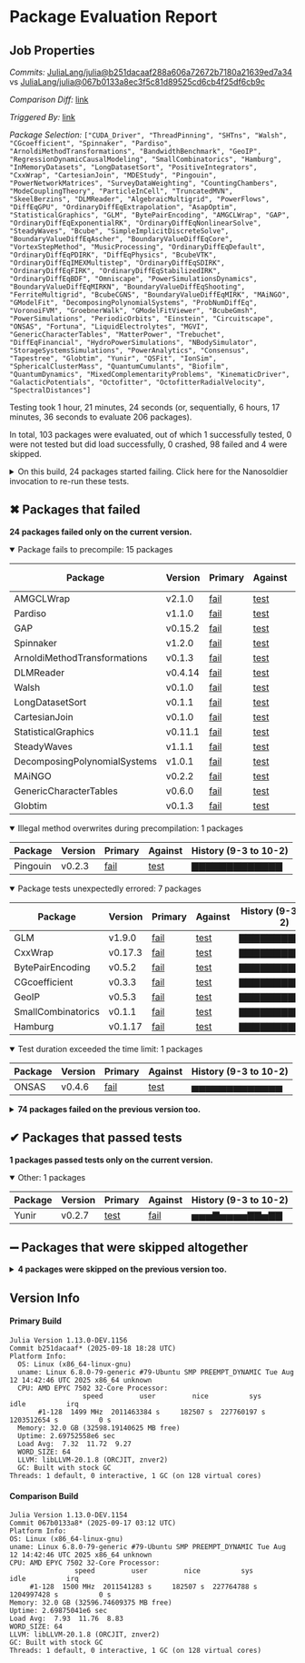 # Package Evaluation Report

## Job Properties

*Commits:* [JuliaLang/julia@b251dacaaf288a606a72672b7180a21639ed7a34](https://github.com/JuliaLang/julia/commit/b251dacaaf288a606a72672b7180a21639ed7a34) vs [JuliaLang/julia@067b0133a8ec3f5c81d89525cd6cb4f25df6cb9c](https://github.com/JuliaLang/julia/commit/067b0133a8ec3f5c81d89525cd6cb4f25df6cb9c)

*Comparison Diff:* [link](https://github.com/JuliaLang/julia/compare/067b0133a8ec3f5c81d89525cd6cb4f25df6cb9c...b251dacaaf288a606a72672b7180a21639ed7a34)

*Triggered By:* [link](https://github.com/JuliaLang/julia/pull/59165#issuecomment-3363963266)

*Package Selection:* `["CUDA_Driver", "ThreadPinning", "SHTns", "Walsh", "CGcoefficient", "Spinnaker", "Pardiso", "ArnoldiMethodTransformations", "BandwidthBenchmark", "GeoIP", "RegressionDynamicCausalModeling", "SmallCombinatorics", "Hamburg", "InMemoryDatasets", "LongDatasetSort", "PositiveIntegrators", "CxxWrap", "CartesianJoin", "MDEStudy", "Pingouin", "PowerNetworkMatrices", "SurveyDataWeighting", "CountingChambers", "ModeCouplingTheory", "ParticleInCell", "TruncatedMVN", "SkeelBerzins", "DLMReader", "AlgebraicMultigrid", "PowerFlows", "DiffEqGPU", "OrdinaryDiffEqExtrapolation", "AsapOptim", "StatisticalGraphics", "GLM", "BytePairEncoding", "AMGCLWrap", "GAP", "OrdinaryDiffEqExponentialRK", "OrdinaryDiffEqNonlinearSolve", "SteadyWaves", "Bcube", "SimpleImplicitDiscreteSolve", "BoundaryValueDiffEqAscher", "BoundaryValueDiffEqCore", "VortexStepMethod", "MusicProcessing", "OrdinaryDiffEqDefault", "OrdinaryDiffEqPDIRK", "DiffEqPhysics", "BcubeVTK", "OrdinaryDiffEqIMEXMultistep", "OrdinaryDiffEqSDIRK", "OrdinaryDiffEqFIRK", "OrdinaryDiffEqStabilizedIRK", "OrdinaryDiffEqBDF", "Omniscape", "PowerSimulationsDynamics", "BoundaryValueDiffEqMIRKN", "BoundaryValueDiffEqShooting", "FerriteMultigrid", "BcubeCGNS", "BoundaryValueDiffEqMIRK", "MAiNGO", "GModelFit", "DecomposingPolynomialSystems", "ProbNumDiffEq", "VoronoiFVM", "GroebnerWalk", "GModelFitViewer", "BcubeGmsh", "PowerSimulations", "PeriodicOrbits", "Einstein", "Circuitscape", "ONSAS", "Fortuna", "LiquidElectrolytes", "MGVI", "GenericCharacterTables", "MatterPower", "Trebuchet", "DiffEqFinancial", "HydroPowerSimulations", "NBodySimulator", "StorageSystemsSimulations", "PowerAnalytics", "Consensus", "Tapestree", "Globtim", "Yunir", "QSFit", "IonSim", "SphericalClusterMass", "QuantumCumulants", "Biofilm", "QuantumDynamics", "MixedComplementarityProblems", "KinematicDriver", "GalacticPotentials", "Octofitter", "OctofitterRadialVelocity", "SpectralDistances"]`

Testing took 1 hour, 21 minutes, 24 seconds (or, sequentially, 6 hours, 17 minutes, 36 seconds to evaluate 206 packages).

In total, 103 packages were evaluated, out of which 1 successfully tested, 0 were not tested but did load successfully, 0 crashed, 98 failed and 4 were skipped.


<details><summary>On this build, 24 packages started failing. Click here for the Nanosoldier invocation to re-run these tests.</summary>
<p>

```
@nanosoldier `runtests(["CGcoefficient", "Walsh", "Spinnaker", "Pardiso", "ArnoldiMethodTransformations", "GeoIP", "SmallCombinatorics", "Hamburg", "LongDatasetSort", "CxxWrap", "CartesianJoin", "Pingouin", "DLMReader", "StatisticalGraphics", "BytePairEncoding", "GLM", "AMGCLWrap", "GAP", "SteadyWaves", "DecomposingPolynomialSystems", "MAiNGO", "GenericCharacterTables", "ONSAS", "Globtim"])`
```

</p>
</details>


## ✖ Packages that failed

**24 packages failed only on the current version.**

<details open><summary>Package fails to precompile: 15 packages</summary>
<p>


| Package | Version | Primary | Against | History (9-3 to 10-2) |
| ------- | ------- | ------- | ------- | ------- |
| AMGCLWrap | v2.1.0 | [fail](https://s3.amazonaws.com/julialang-reports/nanosoldier/pkgeval/by_hash/b251dac_vs_067b013/AMGCLWrap.primary.log) | [test](https://s3.amazonaws.com/julialang-reports/nanosoldier/pkgeval/by_hash/b251dac_vs_067b013/AMGCLWrap.against.log) | <span class="history">▇▇▇▇▇▇▇▇▇▇▇▇▇</span> |
| Pardiso | v1.1.0 | [fail](https://s3.amazonaws.com/julialang-reports/nanosoldier/pkgeval/by_hash/b251dac_vs_067b013/Pardiso.primary.log) | [test](https://s3.amazonaws.com/julialang-reports/nanosoldier/pkgeval/by_hash/b251dac_vs_067b013/Pardiso.against.log) | <span class="history">▇▇▇▇▇▇▇▇▇▇▇▇▇</span> |
| GAP | v0.15.2 | [fail](https://s3.amazonaws.com/julialang-reports/nanosoldier/pkgeval/by_hash/b251dac_vs_067b013/GAP.primary.log) | [test](https://s3.amazonaws.com/julialang-reports/nanosoldier/pkgeval/by_hash/b251dac_vs_067b013/GAP.against.log) | <span class="history">▇▇▇▇▇▇▇▇▇▇▇▇▇</span> |
| Spinnaker | v1.2.0 | [fail](https://s3.amazonaws.com/julialang-reports/nanosoldier/pkgeval/by_hash/b251dac_vs_067b013/Spinnaker.primary.log) | [test](https://s3.amazonaws.com/julialang-reports/nanosoldier/pkgeval/by_hash/b251dac_vs_067b013/Spinnaker.against.log) | <span class="history">▇▇▇▇▇▇▇▇▇▇▇▇▇</span> |
| ArnoldiMethodTransformations | v0.1.3 | [fail](https://s3.amazonaws.com/julialang-reports/nanosoldier/pkgeval/by_hash/b251dac_vs_067b013/ArnoldiMethodTransformations.primary.log) | [test](https://s3.amazonaws.com/julialang-reports/nanosoldier/pkgeval/by_hash/b251dac_vs_067b013/ArnoldiMethodTransformations.against.log) | <span class="history">▇▇▇▇▇▇▇▇▇▇▇▇▇</span> |
| DLMReader | v0.4.14 | [fail](https://s3.amazonaws.com/julialang-reports/nanosoldier/pkgeval/by_hash/b251dac_vs_067b013/DLMReader.primary.log) | [test](https://s3.amazonaws.com/julialang-reports/nanosoldier/pkgeval/by_hash/b251dac_vs_067b013/DLMReader.against.log) | <span class="history">▇▇▇▇▇▇▇▇▇▇▇▇▇</span> |
| Walsh | v0.1.0 | [fail](https://s3.amazonaws.com/julialang-reports/nanosoldier/pkgeval/by_hash/b251dac_vs_067b013/Walsh.primary.log) | [test](https://s3.amazonaws.com/julialang-reports/nanosoldier/pkgeval/by_hash/b251dac_vs_067b013/Walsh.against.log) | <span class="history">▇▇▇▇▇▇▇▇▇▇▇▇▇</span> |
| LongDatasetSort | v0.1.1 | [fail](https://s3.amazonaws.com/julialang-reports/nanosoldier/pkgeval/by_hash/b251dac_vs_067b013/LongDatasetSort.primary.log) | [test](https://s3.amazonaws.com/julialang-reports/nanosoldier/pkgeval/by_hash/b251dac_vs_067b013/LongDatasetSort.against.log) | <span class="history">▇▇▇▇▇▇▇▇▇▇▇▇▇</span> |
| CartesianJoin | v0.1.0 | [fail](https://s3.amazonaws.com/julialang-reports/nanosoldier/pkgeval/by_hash/b251dac_vs_067b013/CartesianJoin.primary.log) | [test](https://s3.amazonaws.com/julialang-reports/nanosoldier/pkgeval/by_hash/b251dac_vs_067b013/CartesianJoin.against.log) | <span class="history">▇▇▇▇▇▇▇▇▇▇▇▇▇</span> |
| StatisticalGraphics | v0.11.1 | [fail](https://s3.amazonaws.com/julialang-reports/nanosoldier/pkgeval/by_hash/b251dac_vs_067b013/StatisticalGraphics.primary.log) | [test](https://s3.amazonaws.com/julialang-reports/nanosoldier/pkgeval/by_hash/b251dac_vs_067b013/StatisticalGraphics.against.log) | <span class="history">▇▇▇▇▇▇▇▇▇▇▇▇▇</span> |
| SteadyWaves | v1.1.1 | [fail](https://s3.amazonaws.com/julialang-reports/nanosoldier/pkgeval/by_hash/b251dac_vs_067b013/SteadyWaves.primary.log) | [test](https://s3.amazonaws.com/julialang-reports/nanosoldier/pkgeval/by_hash/b251dac_vs_067b013/SteadyWaves.against.log) | <span class="history">▇▇▇▇▇▇▇▇▇▇▇▇▇</span> |
| DecomposingPolynomialSystems | v1.0.1 | [fail](https://s3.amazonaws.com/julialang-reports/nanosoldier/pkgeval/by_hash/b251dac_vs_067b013/DecomposingPolynomialSystems.primary.log) | [test](https://s3.amazonaws.com/julialang-reports/nanosoldier/pkgeval/by_hash/b251dac_vs_067b013/DecomposingPolynomialSystems.against.log) | <span class="history">▇▇▇▇▇▇▇▇▇▇▇▇▇</span> |
| MAiNGO | v0.2.2 | [fail](https://s3.amazonaws.com/julialang-reports/nanosoldier/pkgeval/by_hash/b251dac_vs_067b013/MAiNGO.primary.log) | [test](https://s3.amazonaws.com/julialang-reports/nanosoldier/pkgeval/by_hash/b251dac_vs_067b013/MAiNGO.against.log) | <span class="history">▇▇▇▇▇▇▇▇▇▇▇▇▇</span> |
| GenericCharacterTables | v0.6.0 | [fail](https://s3.amazonaws.com/julialang-reports/nanosoldier/pkgeval/by_hash/b251dac_vs_067b013/GenericCharacterTables.primary.log) | [test](https://s3.amazonaws.com/julialang-reports/nanosoldier/pkgeval/by_hash/b251dac_vs_067b013/GenericCharacterTables.against.log) | <span class="history">▇▇▇▇▇▇▇▇▇▇▇▇▇</span> |
| Globtim | v0.1.3 | [fail](https://s3.amazonaws.com/julialang-reports/nanosoldier/pkgeval/by_hash/b251dac_vs_067b013/Globtim.primary.log) | [test](https://s3.amazonaws.com/julialang-reports/nanosoldier/pkgeval/by_hash/b251dac_vs_067b013/Globtim.against.log) | <span class="history">▇▇▇▇▇▇▇▇▇▇▇▇▇</span> |

</p>
</details>

<details open><summary>Illegal method overwrites during precompilation: 1 packages</summary>
<p>


| Package | Version | Primary | Against | History (9-3 to 10-2) |
| ------- | ------- | ------- | ------- | ------- |
| Pingouin | v0.2.3 | [fail](https://s3.amazonaws.com/julialang-reports/nanosoldier/pkgeval/by_hash/b251dac_vs_067b013/Pingouin.primary.log) | [test](https://s3.amazonaws.com/julialang-reports/nanosoldier/pkgeval/by_hash/b251dac_vs_067b013/Pingouin.against.log) | <span class="history">▇▇▇▇▇▇▇▇▇▇▇▇▇</span> |

</p>
</details>

<details open><summary>Package tests unexpectedly errored: 7 packages</summary>
<p>


| Package | Version | Primary | Against | History (9-3 to 10-2) |
| ------- | ------- | ------- | ------- | ------- |
| GLM | v1.9.0 | [fail](https://s3.amazonaws.com/julialang-reports/nanosoldier/pkgeval/by_hash/b251dac_vs_067b013/GLM.primary.log) | [test](https://s3.amazonaws.com/julialang-reports/nanosoldier/pkgeval/by_hash/b251dac_vs_067b013/GLM.against.log) | <span class="history">▇▇▇▇▇▇▇▇▇▇▇▇▇</span> |
| CxxWrap | v0.17.3 | [fail](https://s3.amazonaws.com/julialang-reports/nanosoldier/pkgeval/by_hash/b251dac_vs_067b013/CxxWrap.primary.log) | [test](https://s3.amazonaws.com/julialang-reports/nanosoldier/pkgeval/by_hash/b251dac_vs_067b013/CxxWrap.against.log) | <span class="history">▇▇▇▇▇▇▇▇▇▇▇▇▇</span> |
| BytePairEncoding | v0.5.2 | [fail](https://s3.amazonaws.com/julialang-reports/nanosoldier/pkgeval/by_hash/b251dac_vs_067b013/BytePairEncoding.primary.log) | [test](https://s3.amazonaws.com/julialang-reports/nanosoldier/pkgeval/by_hash/b251dac_vs_067b013/BytePairEncoding.against.log) | <span class="history">▇▇▇▇▇▇▇▇▇▇▇▇▇</span> |
| CGcoefficient | v0.3.3 | [fail](https://s3.amazonaws.com/julialang-reports/nanosoldier/pkgeval/by_hash/b251dac_vs_067b013/CGcoefficient.primary.log) | [test](https://s3.amazonaws.com/julialang-reports/nanosoldier/pkgeval/by_hash/b251dac_vs_067b013/CGcoefficient.against.log) | <span class="history">▇▇▇▇▇▇▇▇▇▇▇▇▇</span> |
| GeoIP | v0.5.3 | [fail](https://s3.amazonaws.com/julialang-reports/nanosoldier/pkgeval/by_hash/b251dac_vs_067b013/GeoIP.primary.log) | [test](https://s3.amazonaws.com/julialang-reports/nanosoldier/pkgeval/by_hash/b251dac_vs_067b013/GeoIP.against.log) | <span class="history">▇▇▇▇▇▇▇▇▇▇▇▇▇</span> |
| SmallCombinatorics | v0.1.1 | [fail](https://s3.amazonaws.com/julialang-reports/nanosoldier/pkgeval/by_hash/b251dac_vs_067b013/SmallCombinatorics.primary.log) | [test](https://s3.amazonaws.com/julialang-reports/nanosoldier/pkgeval/by_hash/b251dac_vs_067b013/SmallCombinatorics.against.log) | <span class="history">▇▇▇▇▇▇▇▇▇▇▇▇▇</span> |
| Hamburg | v0.1.17 | [fail](https://s3.amazonaws.com/julialang-reports/nanosoldier/pkgeval/by_hash/b251dac_vs_067b013/Hamburg.primary.log) | [test](https://s3.amazonaws.com/julialang-reports/nanosoldier/pkgeval/by_hash/b251dac_vs_067b013/Hamburg.against.log) | <span class="history">▇▇▇▇▇▇▇▇▇▇▇▇▇</span> |

</p>
</details>

<details open><summary>Test duration exceeded the time limit: 1 packages</summary>
<p>


| Package | Version | Primary | Against | History (9-3 to 10-2) |
| ------- | ------- | ------- | ------- | ------- |
| ONSAS | v0.4.6 | [fail](https://s3.amazonaws.com/julialang-reports/nanosoldier/pkgeval/by_hash/b251dac_vs_067b013/ONSAS.primary.log) | [test](https://s3.amazonaws.com/julialang-reports/nanosoldier/pkgeval/by_hash/b251dac_vs_067b013/ONSAS.against.log) | <span class="history">▅▅▅▅▅▅▅▅▅▅▅▅▅</span> |

</p>
</details>


<details><summary><strong>74 packages failed on the previous version too.</strong></summary>
<p>

<details open><summary>Package has syntax issues: 39 packages</summary>
<p>


| Package | History (9-3 to 10-2) |
| ------- | ------- |
| [OrdinaryDiffEqNonlinearSolve v1.14.1](https://s3.amazonaws.com/julialang-reports/nanosoldier/pkgeval/by_hash/b251dac_vs_067b013/OrdinaryDiffEqNonlinearSolve.primary.log) | <span class="history">▅▅▅▅▅▅▅▅▅▅▅▅▅</span> |
| [OrdinaryDiffEqSDIRK v1.7.0](https://s3.amazonaws.com/julialang-reports/nanosoldier/pkgeval/by_hash/b251dac_vs_067b013/OrdinaryDiffEqSDIRK.primary.log) | <span class="history">▅▅▅▅▅▅▅▅▅▅▅▅▅</span> |
| [OrdinaryDiffEqBDF v1.10.1](https://s3.amazonaws.com/julialang-reports/nanosoldier/pkgeval/by_hash/b251dac_vs_067b013/OrdinaryDiffEqBDF.primary.log) | <span class="history">▅▅▅▅▅▅▅▅▅▅▅▅▅</span> |
| [OrdinaryDiffEqDefault v1.8.0](https://s3.amazonaws.com/julialang-reports/nanosoldier/pkgeval/by_hash/b251dac_vs_067b013/OrdinaryDiffEqDefault.primary.log) | <span class="history">▅▅▅▅▅▅▅▅▅▅▅▅▅</span> |
| [OrdinaryDiffEqFIRK v1.16.0](https://s3.amazonaws.com/julialang-reports/nanosoldier/pkgeval/by_hash/b251dac_vs_067b013/OrdinaryDiffEqFIRK.primary.log) | <span class="history">▅▅▅▅▅▅▅▅▅▅▅▅▅</span> |
| [OrdinaryDiffEqExponentialRK v1.8.0](https://s3.amazonaws.com/julialang-reports/nanosoldier/pkgeval/by_hash/b251dac_vs_067b013/OrdinaryDiffEqExponentialRK.primary.log) | <span class="history">▅▅▅▅▅▅▅▅▅▅▅▅▅</span> |
| [OrdinaryDiffEqExtrapolation v1.9.0](https://s3.amazonaws.com/julialang-reports/nanosoldier/pkgeval/by_hash/b251dac_vs_067b013/OrdinaryDiffEqExtrapolation.primary.log) | <span class="history">▅▅▅▅▅▅▅▅▅▅▅▅▅</span> |
| [OrdinaryDiffEqIMEXMultistep v1.7.0](https://s3.amazonaws.com/julialang-reports/nanosoldier/pkgeval/by_hash/b251dac_vs_067b013/OrdinaryDiffEqIMEXMultistep.primary.log) | <span class="history">▅▅▅▅▅▅▅▅▅▅▅▅▅</span> |
| [OrdinaryDiffEqStabilizedIRK v1.6.0](https://s3.amazonaws.com/julialang-reports/nanosoldier/pkgeval/by_hash/b251dac_vs_067b013/OrdinaryDiffEqStabilizedIRK.primary.log) | <span class="history">▅▅▅▅▅▅▅▅▅▅▅▅▅</span> |
| [OrdinaryDiffEqPDIRK v1.6.0](https://s3.amazonaws.com/julialang-reports/nanosoldier/pkgeval/by_hash/b251dac_vs_067b013/OrdinaryDiffEqPDIRK.primary.log) | <span class="history">▅▅▅▅▅▅▅▅▅▅▅▅▅</span> |
| [BoundaryValueDiffEqCore v1.11.1](https://s3.amazonaws.com/julialang-reports/nanosoldier/pkgeval/by_hash/b251dac_vs_067b013/BoundaryValueDiffEqCore.primary.log) | <span class="history">▇▇▇▇▇▇▇▇▇▇▇▇▇</span> |
| [BoundaryValueDiffEqShooting v1.9.0](https://s3.amazonaws.com/julialang-reports/nanosoldier/pkgeval/by_hash/b251dac_vs_067b013/BoundaryValueDiffEqShooting.primary.log) | <span class="history">▅▅▅▅▅▅▅▅▅▅▅▅▅</span> |
| [BoundaryValueDiffEqMIRK v1.9.0](https://s3.amazonaws.com/julialang-reports/nanosoldier/pkgeval/by_hash/b251dac_vs_067b013/BoundaryValueDiffEqMIRK.primary.log) | <span class="history">▅▅▅▅▅▅▅▅▅▅▅▅▅</span> |
| [AlgebraicMultigrid v1.1.0](https://s3.amazonaws.com/julialang-reports/nanosoldier/pkgeval/by_hash/b251dac_vs_067b013/AlgebraicMultigrid.primary.log) | <span class="history">▇▇▇▇▇▇▇▇▇▇▇▇▇</span> |
| [Bcube v0.2.1](https://s3.amazonaws.com/julialang-reports/nanosoldier/pkgeval/by_hash/b251dac_vs_067b013/Bcube.primary.log) | <span class="history">▅▅▅▅▅▅▅▅▅▅▅▅▅</span> |
| [GModelFit v0.6.0](https://s3.amazonaws.com/julialang-reports/nanosoldier/pkgeval/by_hash/b251dac_vs_067b013/GModelFit.primary.log) | <span class="history">▇▇▇▇▇▇▇▇▇▇▇▇▇</span> |
| [Circuitscape v5.15.0](https://s3.amazonaws.com/julialang-reports/nanosoldier/pkgeval/by_hash/b251dac_vs_067b013/Circuitscape.primary.log) | <span class="history">▇▇▇▇▇▇▇▇▇▇▇▇▇</span> |
| [GModelFitViewer v0.3.1](https://s3.amazonaws.com/julialang-reports/nanosoldier/pkgeval/by_hash/b251dac_vs_067b013/GModelFitViewer.primary.log) | <span class="history">▇▇▇▇▇▇▇▇▇▇▇▇▇</span> |
| [DiffEqFinancial v2.7.0](https://s3.amazonaws.com/julialang-reports/nanosoldier/pkgeval/by_hash/b251dac_vs_067b013/DiffEqFinancial.primary.log) | <span class="history">▇▇▇▇▇▇▇▇▇▇▇▇▇</span> |
| [DiffEqPhysics v3.15.1](https://s3.amazonaws.com/julialang-reports/nanosoldier/pkgeval/by_hash/b251dac_vs_067b013/DiffEqPhysics.primary.log) | <span class="history">▇▇▇▇▇▇▇▇▇▇▇▇▇</span> |
| [SurveyDataWeighting v1.0.6](https://s3.amazonaws.com/julialang-reports/nanosoldier/pkgeval/by_hash/b251dac_vs_067b013/SurveyDataWeighting.primary.log) | <span class="history">▇▇▇▇▇▇▇▇▇▇▇▇▇</span> |
| [TruncatedMVN v1.0.3](https://s3.amazonaws.com/julialang-reports/nanosoldier/pkgeval/by_hash/b251dac_vs_067b013/TruncatedMVN.primary.log) | <span class="history">▇▇▇▇▇▇▇▇▇▇▇▇▇</span> |
| [BcubeVTK v0.1.1](https://s3.amazonaws.com/julialang-reports/nanosoldier/pkgeval/by_hash/b251dac_vs_067b013/BcubeVTK.primary.log) | <span class="history">▅▅▅▅▅▅▅▅▅▅▅▅▅</span> |
| [BoundaryValueDiffEqAscher v1.8.0](https://s3.amazonaws.com/julialang-reports/nanosoldier/pkgeval/by_hash/b251dac_vs_067b013/BoundaryValueDiffEqAscher.primary.log) | <span class="history">▅▅▅▅▅▅▅▅▅▅▅▅▅</span> |
| [Fortuna v0.10.3](https://s3.amazonaws.com/julialang-reports/nanosoldier/pkgeval/by_hash/b251dac_vs_067b013/Fortuna.primary.log) | <span class="history">▇▇▇▇▇▇▇▇▇▇▇▇▇</span> |
| [BoundaryValueDiffEqMIRKN v1.8.0](https://s3.amazonaws.com/julialang-reports/nanosoldier/pkgeval/by_hash/b251dac_vs_067b013/BoundaryValueDiffEqMIRKN.primary.log) | <span class="history">▅▅▅▅▅▅▅▅▅▅▅▅▅</span> |
| [Omniscape v0.6.2](https://s3.amazonaws.com/julialang-reports/nanosoldier/pkgeval/by_hash/b251dac_vs_067b013/Omniscape.primary.log) | <span class="history">▅▅▅▅▅▅▅▅▅▅▅▅▅</span> |
| [SimpleImplicitDiscreteSolve v1.2.0](https://s3.amazonaws.com/julialang-reports/nanosoldier/pkgeval/by_hash/b251dac_vs_067b013/SimpleImplicitDiscreteSolve.primary.log) | <span class="history">▇▇▇▇▇▇▇▇▇▇▇▇▇</span> |
| [PeriodicOrbits v0.1.1](https://s3.amazonaws.com/julialang-reports/nanosoldier/pkgeval/by_hash/b251dac_vs_067b013/PeriodicOrbits.primary.log) | <span class="history">▇▇▇▇▇▇▇▇▇▇▇▇▇</span> |
| [FerriteMultigrid v1.0.0](https://s3.amazonaws.com/julialang-reports/nanosoldier/pkgeval/by_hash/b251dac_vs_067b013/FerriteMultigrid.primary.log) | <span class="history">▇▇▇▇▇▇▇▇▇▇▇▇▇</span> |
| [PositiveIntegrators v0.2.12](https://s3.amazonaws.com/julialang-reports/nanosoldier/pkgeval/by_hash/b251dac_vs_067b013/PositiveIntegrators.primary.log) | <span class="history">▅▅▅▅▅▅▅▅▅▅▅▅▅</span> |
| [BcubeCGNS v0.1.0](https://s3.amazonaws.com/julialang-reports/nanosoldier/pkgeval/by_hash/b251dac_vs_067b013/BcubeCGNS.primary.log) | <span class="history">▇▇▇▇▇▇▇▇▇▇▇▇▇</span> |
| [BcubeGmsh v0.1.0](https://s3.amazonaws.com/julialang-reports/nanosoldier/pkgeval/by_hash/b251dac_vs_067b013/BcubeGmsh.primary.log) | <span class="history">▅▅▅▅▅▅▅▅▅▅▅▅▅</span> |
| [MGVI v0.4.2](https://s3.amazonaws.com/julialang-reports/nanosoldier/pkgeval/by_hash/b251dac_vs_067b013/MGVI.primary.log) | <span class="history">▇▇▇▇▇▇▇▇▇▇▇▇▇</span> |
| [QuantumDynamics v0.2.31](https://s3.amazonaws.com/julialang-reports/nanosoldier/pkgeval/by_hash/b251dac_vs_067b013/QuantumDynamics.primary.log) | <span class="history">▅▅▅▅▅▅▅▅▅▅▅▅▅</span> |
| [Einstein v0.0.10](https://s3.amazonaws.com/julialang-reports/nanosoldier/pkgeval/by_hash/b251dac_vs_067b013/Einstein.primary.log) | <span class="history">▅▅▅▅▅▅▅▅▅▅▅▅▅</span> |
| [IonSim v0.5.1](https://s3.amazonaws.com/julialang-reports/nanosoldier/pkgeval/by_hash/b251dac_vs_067b013/IonSim.primary.log) | <span class="history">▅▅▅▅▅▅▅▅▅▅▅▅▅</span> |
| [Tapestree v0.4.3](https://s3.amazonaws.com/julialang-reports/nanosoldier/pkgeval/by_hash/b251dac_vs_067b013/Tapestree.primary.log) | <span class="history">▇▇▇▇▇▇▇▇▇▇▇▇▇</span> |
| [QSFit v0.5.0](https://s3.amazonaws.com/julialang-reports/nanosoldier/pkgeval/by_hash/b251dac_vs_067b013/QSFit.primary.log) | <span class="history">▅▅▅▅▅▅▅▅▅▅▅▅▅</span> |

</p>
</details>

<details open><summary>Package fails to precompile: 12 packages</summary>
<p>


| Package | History (9-3 to 10-2) |
| ------- | ------- |
| [PowerNetworkMatrices v0.13.0](https://s3.amazonaws.com/julialang-reports/nanosoldier/pkgeval/by_hash/b251dac_vs_067b013/PowerNetworkMatrices.primary.log) | <span class="history">▅▅▅▅▅▅▅▅▅▅▅▅▅</span> |
| [InMemoryDatasets v0.7.21](https://s3.amazonaws.com/julialang-reports/nanosoldier/pkgeval/by_hash/b251dac_vs_067b013/InMemoryDatasets.primary.log) | <span class="history">▅▅▅▅▅▅▅▅▅▅▅▅▅</span> |
| [ThreadPinning v1.0.2](https://s3.amazonaws.com/julialang-reports/nanosoldier/pkgeval/by_hash/b251dac_vs_067b013/ThreadPinning.primary.log) | <span class="history">▅▅▅▅▅▅▅▅▅▅▅▅▅</span> |
| [PowerFlows v0.9.0](https://s3.amazonaws.com/julialang-reports/nanosoldier/pkgeval/by_hash/b251dac_vs_067b013/PowerFlows.primary.log) | <span class="history">▅▅▅▅▅▅▅▅▅▅▅▅▅</span> |
| [SHTns v0.3.0](https://s3.amazonaws.com/julialang-reports/nanosoldier/pkgeval/by_hash/b251dac_vs_067b013/SHTns.primary.log) | <span class="history">▅▅▅▅▅▅▅▅▅▅▅▅▅</span> |
| [BandwidthBenchmark v0.2.0](https://s3.amazonaws.com/julialang-reports/nanosoldier/pkgeval/by_hash/b251dac_vs_067b013/BandwidthBenchmark.primary.log) | <span class="history">▅▅▅▅▅▅▅▅▅▅▅▅▅</span> |
| [MusicProcessing v2.0.0](https://s3.amazonaws.com/julialang-reports/nanosoldier/pkgeval/by_hash/b251dac_vs_067b013/MusicProcessing.primary.log) | <span class="history">▅▅▅▅▅▅▅▅▅▅▅▅▅</span> |
| [ModeCouplingTheory v0.8.9](https://s3.amazonaws.com/julialang-reports/nanosoldier/pkgeval/by_hash/b251dac_vs_067b013/ModeCouplingTheory.primary.log) | <span class="history">▅▅▅▅▅▅▅▅▅▅▅▅▅</span> |
| [RegressionDynamicCausalModeling v0.1.4](https://s3.amazonaws.com/julialang-reports/nanosoldier/pkgeval/by_hash/b251dac_vs_067b013/RegressionDynamicCausalModeling.primary.log) | <span class="history">▅▅▅▅▅▅▅▅▅▅▅▅▅</span> |
| [ParticleInCell v1.1.0](https://s3.amazonaws.com/julialang-reports/nanosoldier/pkgeval/by_hash/b251dac_vs_067b013/ParticleInCell.primary.log) | <span class="history">▅▅▅▅▅▅▅▅▅▅▅▅▅</span> |
| [GroebnerWalk v1.0.2](https://s3.amazonaws.com/julialang-reports/nanosoldier/pkgeval/by_hash/b251dac_vs_067b013/GroebnerWalk.primary.log) | <span class="history">▅▅▅▅▅▅▅▅▅▅▅▅▅</span> |
| [VortexStepMethod v2.2.0](https://s3.amazonaws.com/julialang-reports/nanosoldier/pkgeval/by_hash/b251dac_vs_067b013/VortexStepMethod.primary.log) | <span class="history">▅▅▅▅▅▅▅▅▅▅▅▅▅</span> |

</p>
</details>

<details open><summary>Illegal method overwrites during precompilation: 4 packages</summary>
<p>


| Package | History (9-3 to 10-2) |
| ------- | ------- |
| [PowerSimulations v0.30.2](https://s3.amazonaws.com/julialang-reports/nanosoldier/pkgeval/by_hash/b251dac_vs_067b013/PowerSimulations.primary.log) | <span class="history">▅▅▅▅▅▅▅▅▅▅▅▅▅</span> |
| [PowerAnalytics v1.0.2](https://s3.amazonaws.com/julialang-reports/nanosoldier/pkgeval/by_hash/b251dac_vs_067b013/PowerAnalytics.primary.log) | <span class="history">▅▅▅▅▅▅▅▅▅▅▅▅▅</span> |
| [StorageSystemsSimulations v0.12.0](https://s3.amazonaws.com/julialang-reports/nanosoldier/pkgeval/by_hash/b251dac_vs_067b013/StorageSystemsSimulations.primary.log) | <span class="history">▅▅▅▅▅▅▅▅▅▅▅▅▅</span> |
| [HydroPowerSimulations v0.11.1](https://s3.amazonaws.com/julialang-reports/nanosoldier/pkgeval/by_hash/b251dac_vs_067b013/HydroPowerSimulations.primary.log) | <span class="history">▅▅▅▅▅▅▅▅▅▅▅▅▅</span> |

</p>
</details>

<details open><summary>Package is using an unknown package: 2 packages</summary>
<p>


| Package | History (9-3 to 10-2) |
| ------- | ------- |
| [MDEStudy v0.1.1](https://s3.amazonaws.com/julialang-reports/nanosoldier/pkgeval/by_hash/b251dac_vs_067b013/MDEStudy.primary.log) | <span class="history">▅▅▅▅▅▅▅▅▅▅▅▅▅</span> |
| [CountingChambers v0.2.3](https://s3.amazonaws.com/julialang-reports/nanosoldier/pkgeval/by_hash/b251dac_vs_067b013/CountingChambers.primary.log) | <span class="history">▅▅▅▅▅▅▅▅▅▅▅▅▅</span> |

</p>
</details>

<details open><summary>Test duration exceeded the time limit: 17 packages</summary>
<p>


| Package | History (9-3 to 10-2) |
| ------- | ------- |
| [VoronoiFVM v2.12.2](https://s3.amazonaws.com/julialang-reports/nanosoldier/pkgeval/by_hash/b251dac_vs_067b013/VoronoiFVM.primary.log) | <span class="history">▅▅▅▅▅▅▅▅▅▅▅▅▅</span> |
| [NBodySimulator v1.11.0](https://s3.amazonaws.com/julialang-reports/nanosoldier/pkgeval/by_hash/b251dac_vs_067b013/NBodySimulator.primary.log) | <span class="history">▇▇▇▇▇▇▇▇▇▇▇▇▇</span> |
| [DiffEqGPU v3.8.0](https://s3.amazonaws.com/julialang-reports/nanosoldier/pkgeval/by_hash/b251dac_vs_067b013/DiffEqGPU.primary.log) | <span class="history">▅▅▅▅▅▅▅▅▅▅▅▅▅</span> |
| [ProbNumDiffEq v0.16.4](https://s3.amazonaws.com/julialang-reports/nanosoldier/pkgeval/by_hash/b251dac_vs_067b013/ProbNumDiffEq.primary.log) | <span class="history">▅▅▅▅▅▅▅▅▅▅▅▅▅</span> |
| [PowerSimulationsDynamics v0.15.0](https://s3.amazonaws.com/julialang-reports/nanosoldier/pkgeval/by_hash/b251dac_vs_067b013/PowerSimulationsDynamics.primary.log) | <span class="history">▅▅▅▅▅▅▅▅▅▅▅▅▅</span> |
| [QuantumCumulants v0.4.0](https://s3.amazonaws.com/julialang-reports/nanosoldier/pkgeval/by_hash/b251dac_vs_067b013/QuantumCumulants.primary.log) | <span class="history">▅▅▅▅▅▅▅▅▅▅▅▅▅</span> |
| [Octofitter v7.0.0](https://s3.amazonaws.com/julialang-reports/nanosoldier/pkgeval/by_hash/b251dac_vs_067b013/Octofitter.primary.log) | <span class="history">▅▅▅▅▅▅▅▅▅▅▅▅▅</span> |
| [Consensus v1.0.0](https://s3.amazonaws.com/julialang-reports/nanosoldier/pkgeval/by_hash/b251dac_vs_067b013/Consensus.primary.log) | <span class="history">▇▇▇▇▇▇▇▇▇▇▇▇▇</span> |
| [SkeelBerzins v1.1.0](https://s3.amazonaws.com/julialang-reports/nanosoldier/pkgeval/by_hash/b251dac_vs_067b013/SkeelBerzins.primary.log) | <span class="history">▅▅▅▅▅▅▅▅▅▅▅▅▅</span> |
| [MatterPower v0.5.0](https://s3.amazonaws.com/julialang-reports/nanosoldier/pkgeval/by_hash/b251dac_vs_067b013/MatterPower.primary.log) | <span class="history">▇▇▇▇▇▇▇▇▇▇▇▇▇</span> |
| [LiquidElectrolytes v2.1.0](https://s3.amazonaws.com/julialang-reports/nanosoldier/pkgeval/by_hash/b251dac_vs_067b013/LiquidElectrolytes.primary.log) | <span class="history">▅▅▅▅▅▅▅▅▅▅▅▅▅</span> |
| [KinematicDriver v0.13.0](https://s3.amazonaws.com/julialang-reports/nanosoldier/pkgeval/by_hash/b251dac_vs_067b013/KinematicDriver.primary.log) | <span class="history">▅▅▅▅▅▅▅▅▅▅▅▅▅</span> |
| [MixedComplementarityProblems v0.1.13](https://s3.amazonaws.com/julialang-reports/nanosoldier/pkgeval/by_hash/b251dac_vs_067b013/MixedComplementarityProblems.primary.log) | <span class="history">▅▅▅▅▅▅▅▅▅▅▅▅▅</span> |
| [GalacticPotentials v0.3.0](https://s3.amazonaws.com/julialang-reports/nanosoldier/pkgeval/by_hash/b251dac_vs_067b013/GalacticPotentials.primary.log) | <span class="history">▇▇▇▇▇▇▇▇▇▇▇▇▇</span> |
| [Biofilm v1.2.2](https://s3.amazonaws.com/julialang-reports/nanosoldier/pkgeval/by_hash/b251dac_vs_067b013/Biofilm.primary.log) | <span class="history">▅▅▅▅▅▅▅▅▅▅▅▅▅</span> |
| [OctofitterRadialVelocity v7.0.0](https://s3.amazonaws.com/julialang-reports/nanosoldier/pkgeval/by_hash/b251dac_vs_067b013/OctofitterRadialVelocity.primary.log) | <span class="history">▅▅▅▅▅▅▅▅▅▅▅▅▅</span> |
| [SpectralDistances v0.1.17](https://s3.amazonaws.com/julialang-reports/nanosoldier/pkgeval/by_hash/b251dac_vs_067b013/SpectralDistances.primary.log) | <span class="history">▅▅▅▅▅▃▃▃▅▃▅▃▃</span> |

</p>
</details>


</p>
</details>


## ✔ Packages that passed tests

**1 packages passed tests only on the current version.**

<details open><summary>Other: 1 packages</summary>
<p>


| Package | Version | Primary | Against | History (9-3 to 10-2) |
| ------- | ------- | ------- | ------- | ------- |
| Yunir | v0.2.7 | [test](https://s3.amazonaws.com/julialang-reports/nanosoldier/pkgeval/by_hash/b251dac_vs_067b013/Yunir.primary.log) | [fail](https://s3.amazonaws.com/julialang-reports/nanosoldier/pkgeval/by_hash/b251dac_vs_067b013/Yunir.against.log) | <span class="history">▅▅▅▇▅▅▅▅▇▇▅▇▇</span> |

</p>
</details>



## ➖ Packages that were skipped altogether

<details><summary><strong>4 packages were skipped on the previous version too.</strong></summary>
<p>

<details open><summary>Package does not have any tests: 4 packages</summary>
<p>


| Package | History (9-3 to 10-2) |
| ------- | ------- |
| [CUDA_Driver v0.1.0](https://s3.amazonaws.com/julialang-reports/nanosoldier/pkgeval/by_hash/b251dac_vs_067b013/CUDA_Driver.primary.log) | <span class="history">▁▁▁▁▁▁▁▁▁▁▁▁▁</span> |
| [AsapOptim v0.1.3](https://s3.amazonaws.com/julialang-reports/nanosoldier/pkgeval/by_hash/b251dac_vs_067b013/AsapOptim.primary.log) | <span class="history">▁▁▁▁▁▁▁▁▁▁▁▁▁</span> |
| [Trebuchet v0.2.2](https://s3.amazonaws.com/julialang-reports/nanosoldier/pkgeval/by_hash/b251dac_vs_067b013/Trebuchet.primary.log) | <span class="history">▁▁▁▁▁▁▁▁▁▁▁▁▁</span> |
| [SphericalClusterMass v0.1.3](https://s3.amazonaws.com/julialang-reports/nanosoldier/pkgeval/by_hash/b251dac_vs_067b013/SphericalClusterMass.primary.log) | <span class="history">▁▁▁▁▁▁▁▁▁▁▁▁▁</span> |

</p>
</details>


</p>
</details>


## Version Info

#### Primary Build

```
Julia Version 1.13.0-DEV.1156
Commit b251dacaaf* (2025-09-18 18:28 UTC)
Platform Info:
  OS: Linux (x86_64-linux-gnu)
  uname: Linux 6.8.0-79-generic #79-Ubuntu SMP PREEMPT_DYNAMIC Tue Aug 12 14:42:46 UTC 2025 x86_64 unknown
  CPU: AMD EPYC 7502 32-Core Processor: 
                  speed         user         nice          sys         idle          irq
       #1-128  1499 MHz  2011463384 s     182507 s  227760197 s  1203512654 s          0 s
  Memory: 32.0 GB (32598.19140625 MB free)
  Uptime: 2.69752558e6 sec
  Load Avg:  7.32  11.72  9.27
  WORD_SIZE: 64
  LLVM: libLLVM-20.1.8 (ORCJIT, znver2)
  GC: Built with stock GC
Threads: 1 default, 0 interactive, 1 GC (on 128 virtual cores)

```

  #### Comparison Build

  ```
Julia Version 1.13.0-DEV.1154
Commit 067b0133a8* (2025-09-17 03:12 UTC)
Platform Info:
  OS: Linux (x86_64-linux-gnu)
  uname: Linux 6.8.0-79-generic #79-Ubuntu SMP PREEMPT_DYNAMIC Tue Aug 12 14:42:46 UTC 2025 x86_64 unknown
  CPU: AMD EPYC 7502 32-Core Processor: 
                  speed         user         nice          sys         idle          irq
       #1-128  1500 MHz  2011541283 s     182507 s  227764788 s  1204997428 s          0 s
  Memory: 32.0 GB (32596.74609375 MB free)
  Uptime: 2.69875041e6 sec
  Load Avg:  7.93  11.76  8.83
  WORD_SIZE: 64
  LLVM: libLLVM-20.1.8 (ORCJIT, znver2)
  GC: Built with stock GC
Threads: 1 default, 0 interactive, 1 GC (on 128 virtual cores)

  ```
  <!-- Generated on 2025-10-03T10:46:47.673 -->
